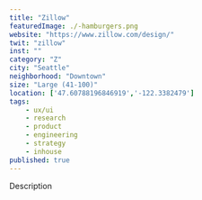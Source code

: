 ```yaml
---
title: "Zillow"
featuredImage: ./-hamburgers.png
website: "https://www.zillow.com/design/"
twit: "zillow"
inst: ""
category: "Z"
city: "Seattle"
neighborhood: "Downtown"
size: "Large (41-100)"
location: ['47.60788196846919','-122.3382479']
tags:
    - ux/ui
    - research
    - product
    - engineering
    - strategy
    - inhouse
published: true
---
```


Description
